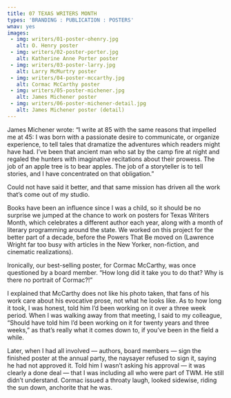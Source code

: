 ```yaml
---
title: 07 TEXAS WRITERS MONTH
types: 'BRANDING : PUBLICATION : POSTERS'
wnav: yes
images:
 - img: writers/01-poster-ohenry.jpg
   alt: O. Henry poster
 - img: writers/02-poster-porter.jpg
   alt: Katherine Anne Porter poster
 - img: writers/03-poster-larry.jpg
   alt: Larry McMurtry poster
 - img: writers/04-poster-mccarthy.jpg
   alt: Cormac McCarthy poster
 - img: writers/05-poster-michener.jpg
   alt: James Michener poster
 - img: writers/06-poster-michener-detail.jpg
   alt: James Michener poster (detail)
---
```


James Michener wrote: “I write at 85 with the same reasons that impelled me at 45: I was born with a passionate desire to communicate, or organize experience, to tell tales that dramatize the adventures which readers might have had. I’ve been that ancient man who sat by the camp fire at night and regaled the hunters with imaginative recitations about their prowess. The job of an apple tree is to bear apples. The job of a storyteller is to tell stories, and I have concentrated on that obligation.”

Could not have said it better, and that same mission has driven all the work that’s come out of my studio.

Books have been an influence since I was a child, so it should be no surprise we jumped at the chance to work on posters for Texas Writers Month, which celebrates a different author each year, along with a month of literary programming around the state. We worked on this project for the better part of a decade, before the Powers That Be moved on (Lawrence Wright far too busy with articles in the New Yorker, non-fiction, and cinematic realizations).

Ironically, our best-selling poster, for Cormac McCarthy, was once questioned by a board member. “How long did it take you to do that? Why is there no portrait of Cormac?!”

I explained that McCarthy does not like his photo taken, that fans of his work care about his evocative prose, not what he looks like. As to how long it took, I was honest, told him I’d been working on it over a three week period. When I was walking away from that meeting, I said to my colleague, “Should have told him I’d been working on it for twenty years and three weeks,” as that’s really what it comes down to, if you’ve been in the field a while.

Later, when I had all involved — authors, board members — sign the finished poster at the annual party, the naysayer refused to sign it, saying he had not approved it. Told him I wasn’t asking his approval — it was clearly a done deal — that I was including all who were part of TWM. He still didn’t understand. Cormac issued a throaty laugh, looked sidewise, riding the sun down, anchorite that he was.
